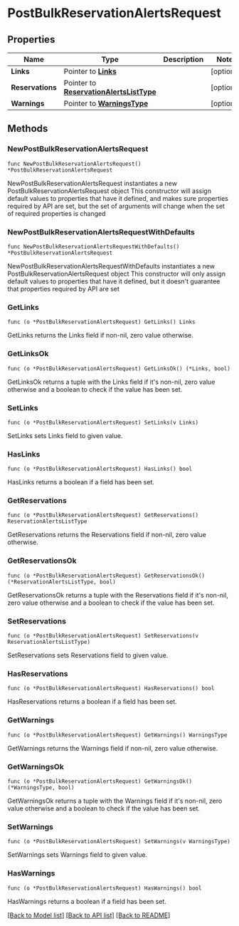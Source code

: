 # PostBulkReservationAlertsRequest

## Properties

Name | Type | Description | Notes
------------ | ------------- | ------------- | -------------
**Links** | Pointer to [**Links**](Links.md) |  | [optional] 
**Reservations** | Pointer to [**ReservationAlertsListType**](ReservationAlertsListType.md) |  | [optional] 
**Warnings** | Pointer to [**WarningsType**](WarningsType.md) |  | [optional] 

## Methods

### NewPostBulkReservationAlertsRequest

`func NewPostBulkReservationAlertsRequest() *PostBulkReservationAlertsRequest`

NewPostBulkReservationAlertsRequest instantiates a new PostBulkReservationAlertsRequest object
This constructor will assign default values to properties that have it defined,
and makes sure properties required by API are set, but the set of arguments
will change when the set of required properties is changed

### NewPostBulkReservationAlertsRequestWithDefaults

`func NewPostBulkReservationAlertsRequestWithDefaults() *PostBulkReservationAlertsRequest`

NewPostBulkReservationAlertsRequestWithDefaults instantiates a new PostBulkReservationAlertsRequest object
This constructor will only assign default values to properties that have it defined,
but it doesn't guarantee that properties required by API are set

### GetLinks

`func (o *PostBulkReservationAlertsRequest) GetLinks() Links`

GetLinks returns the Links field if non-nil, zero value otherwise.

### GetLinksOk

`func (o *PostBulkReservationAlertsRequest) GetLinksOk() (*Links, bool)`

GetLinksOk returns a tuple with the Links field if it's non-nil, zero value otherwise
and a boolean to check if the value has been set.

### SetLinks

`func (o *PostBulkReservationAlertsRequest) SetLinks(v Links)`

SetLinks sets Links field to given value.

### HasLinks

`func (o *PostBulkReservationAlertsRequest) HasLinks() bool`

HasLinks returns a boolean if a field has been set.

### GetReservations

`func (o *PostBulkReservationAlertsRequest) GetReservations() ReservationAlertsListType`

GetReservations returns the Reservations field if non-nil, zero value otherwise.

### GetReservationsOk

`func (o *PostBulkReservationAlertsRequest) GetReservationsOk() (*ReservationAlertsListType, bool)`

GetReservationsOk returns a tuple with the Reservations field if it's non-nil, zero value otherwise
and a boolean to check if the value has been set.

### SetReservations

`func (o *PostBulkReservationAlertsRequest) SetReservations(v ReservationAlertsListType)`

SetReservations sets Reservations field to given value.

### HasReservations

`func (o *PostBulkReservationAlertsRequest) HasReservations() bool`

HasReservations returns a boolean if a field has been set.

### GetWarnings

`func (o *PostBulkReservationAlertsRequest) GetWarnings() WarningsType`

GetWarnings returns the Warnings field if non-nil, zero value otherwise.

### GetWarningsOk

`func (o *PostBulkReservationAlertsRequest) GetWarningsOk() (*WarningsType, bool)`

GetWarningsOk returns a tuple with the Warnings field if it's non-nil, zero value otherwise
and a boolean to check if the value has been set.

### SetWarnings

`func (o *PostBulkReservationAlertsRequest) SetWarnings(v WarningsType)`

SetWarnings sets Warnings field to given value.

### HasWarnings

`func (o *PostBulkReservationAlertsRequest) HasWarnings() bool`

HasWarnings returns a boolean if a field has been set.


[[Back to Model list]](../README.md#documentation-for-models) [[Back to API list]](../README.md#documentation-for-api-endpoints) [[Back to README]](../README.md)


